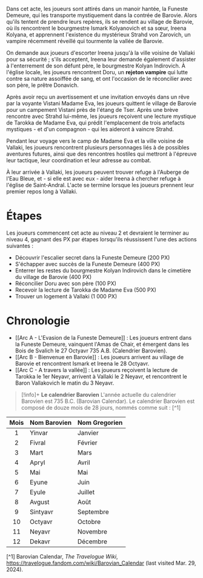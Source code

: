 Dans cet acte, les joueurs sont attirés dans un manoir hantée, la Funeste Demeure, qui les transporte mystiquement dans la contrée de Barovie. Alors qu'ils tentent de prendre leurs repères, ils se rendent au village de Barovie, où ils rencontrent le bourgmestre Ismark Kolyanovich et sa sœur, Ireena Kolyana, et apprennent l'existence du mystérieux Strahd von Zarovich, un vampire récemment réveillé qui tourmente la vallée de Barovie.

On demande aux joueurs d'escorter Ireena jusqu'à la ville voisine de Vallaki pour sa sécurité ; s'ils acceptent, Ireena leur demande également d'assister à l'enterrement de son défunt père, le bourgmestre Kolyan Indirovich. À l'église locale, les joueurs rencontrent Doru, un **rejeton vampire** qui lutte contre sa nature assoiffée de sang, et ont l'occasion de le réconcilier avec son père, le prêtre Donavich.

Après avoir reçu un avertissement et une invitation envoyés dans un rêve par la voyante Vistani Madame Eva, les joueurs quittent le village de Barovie pour un campement Vistani près de l'étang de Tser. Après une brève rencontre avec Strahd lui-même, les joueurs reçoivent une lecture mystique de Tarokka de Madame Eva, qui prédit l'emplacement de trois artefacts mystiques - et d'un compagnon - qui les aideront à vaincre Strahd.

Pendant leur voyage vers le camp de Madame Eva et la ville voisine de Vallaki, les joueurs rencontrent plusieurs personnages liés à de possibles aventures futures, ainsi que des rencontres hostiles qui mettront à l'épreuve leur tactique, leur coordination et leur adresse au combat.

À leur arrivée à Vallaki, les joueurs peuvent trouver refuge à l'Auberge de l'Eau Bleue, et - si elle est avec eux - aider Ireena à chercher refuge à l'église de Saint-Andral. L'acte se termine lorsque les joueurs prennent leur premier repos long à Vallaki.

# Étapes

Les joueurs commencent cet acte au niveau 2 et devraient le terminer au niveau 4, gagnant des PX par étapes lorsqu'ils réussissent l'une des actions suivantes :

- Découvrir l'escalier secret dans la Funeste Demeure (200 PX)
- S'échapper avec succès de la Funeste Demeure (400 PX)
- Enterrer les restes du bourgmestre Kolyan Indirovich dans le cimetière du village de Barovie (400 PX)
- Réconcilier Doru avec son père (100 PX)
- Recevoir la lecture de Tarokka de Madame Eva (500 PX)
- Trouver un logement à Vallaki (1 000 PX)

# Chronologie

- [[Arc A - L'Evasion de la Funeste Demeure]] : Les joueurs entrent dans la Funeste Demeure, vainquent l'Amas de Chair, et émergent dans les Bois de Svalich le 27 Octyavr 735 A.B. (Calendrier Barovien).
- [[Arc B - Bienvenue en Barovie]] : Les joueurs arrivent au village de Barovie et rencontrent Ismark et Ireena le 28 Octyavr.
- [[Arc C - A travers la vallée]] : Les joueurs reçoivent la lecture de Tarokka le 1er Neyavr, arrivent à Vallaki le 2 Neyavr, et rencontrent le Baron Vallakovich le matin du 3 Neyavr.

> [!info]+ **Le calendrier Barovien** 
> L'année actuelle du calendrier Barovien est 735 B.C. (Barovian Calendar). Le calendrier Barovien est composé de douze mois de 28 jours, nommés comme suit : [^1] 
> 
> 
| Mois | Nom Barovien | Nom Gregorien |
| :---: | :------------ | :------------- |
|   1   | Yinvar        | Janvier        |
|   2   | Fivral        | Février       |
|   3   | Mart          | Mars          |
|   4   | Apryl         | Avril          |
|   5   | Mai           | Mai            |
|   6   | Eyune         | Juin           |
|   7   | Eyule         | Juillet           |
|   8   | Avgust        | Août         |
|   9   | Sintyavr      | Septembre      |
|  10   | Octyavr       | Octobre        |
|  11   | Neyavr        | Novembre       |
|  12   | Dekavr        | Décembre       |



[^1] Barovian Calendar, *The Travelogue Wiki*, https://travelogue.fandom.com/wiki/Barovian_Calendar (last visited Mar. 29, 2024).